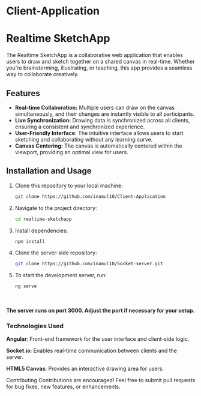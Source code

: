 # Client-Application
# Realtime SketchApp

The Realtime SketchApp is a collaborative web application that enables users to draw and sketch together on a shared canvas in real-time. Whether you're brainstorming, illustrating, or teaching, this app provides a seamless way to collaborate creatively.

## Features

- **Real-time Collaboration:** Multiple users can draw on the canvas simultaneously, and their changes are instantly visible to all participants.
- **Live Synchronization:** Drawing data is synchronized across all clients, ensuring a consistent and synchronized experience.
- **User-Friendly Interface:** The intuitive interface allows users to start sketching and collaborating without any learning curve.
- **Canvas Centering:** The canvas is automatically centered within the viewport, providing an optimal view for users.

## Installation and Usage

1. Clone this repository to your local machine:

   ```sh
   git clone https://github.com/inamul10/Client-Application
   
2. Navigate to the project directory:

    ```sh
    cd realtime-sketchapp 


3. Install dependencies:
    ```sh
    npm install

5. Clone the server-side repository:
    ```sh
    git clone https://github.com/inamul10/Socket-server.git
6.  To start the development server, run:
     ```sh
     ng serve


    

#### The server runs on port 3000. Adjust the port if necessary for your setup.

### Technologies Used
**Angular**: Front-end framework for the user interface and client-side logic.

**Socket.io**: Enables real-time communication between clients and the server.

**HTML5 Canvas**: Provides an interactive drawing area for users.

Contributing
Contributions are encouraged! Feel free to submit pull requests for bug fixes, new features, or enhancements.


